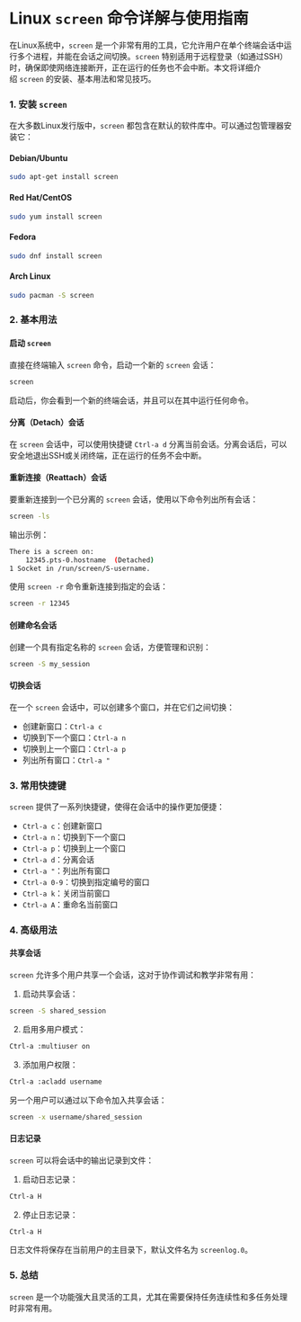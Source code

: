 # Linux `screen` 命令详解与使用指南

在Linux系统中，`screen` 是一个非常有用的工具，它允许用户在单个终端会话中运行多个进程，并能在会话之间切换。`screen` 特别适用于远程登录（如通过SSH）时，确保即使网络连接断开，正在运行的任务也不会中断。本文将详细介绍 `screen` 的安装、基本用法和常见技巧。

### 1. 安装 `screen`

在大多数Linux发行版中，`screen` 都包含在默认的软件库中。可以通过包管理器安装它：

#### Debian/Ubuntu

```sh
sudo apt-get install screen
```

#### Red Hat/CentOS

```sh
sudo yum install screen
```

#### Fedora

```sh
sudo dnf install screen
```

#### Arch Linux

```sh
sudo pacman -S screen
```

### 2. 基本用法

#### 启动 `screen`

直接在终端输入 `screen` 命令，启动一个新的 `screen` 会话：

```sh
screen
```

启动后，你会看到一个新的终端会话，并且可以在其中运行任何命令。

#### 分离（Detach）会话

在 `screen` 会话中，可以使用快捷键 `Ctrl-a d` 分离当前会话。分离会话后，可以安全地退出SSH或关闭终端，正在运行的任务不会中断。

#### 重新连接（Reattach）会话

要重新连接到一个已分离的 `screen` 会话，使用以下命令列出所有会话：

```sh
screen -ls
```

输出示例：

```sh
There is a screen on:
    12345.pts-0.hostname  (Detached)
1 Socket in /run/screen/S-username.
```

使用 `screen -r` 命令重新连接到指定的会话：

```sh
screen -r 12345
```

#### 创建命名会话

创建一个具有指定名称的 `screen` 会话，方便管理和识别：

```sh
screen -S my_session
```

#### 切换会话

在一个 `screen` 会话中，可以创建多个窗口，并在它们之间切换：

- 创建新窗口：`Ctrl-a c`
- 切换到下一个窗口：`Ctrl-a n`
- 切换到上一个窗口：`Ctrl-a p`
- 列出所有窗口：`Ctrl-a "`

### 3. 常用快捷键

`screen` 提供了一系列快捷键，使得在会话中的操作更加便捷：

- `Ctrl-a c`：创建新窗口
- `Ctrl-a n`：切换到下一个窗口
- `Ctrl-a p`：切换到上一个窗口
- `Ctrl-a d`：分离会话
- `Ctrl-a "`：列出所有窗口
- `Ctrl-a 0-9`：切换到指定编号的窗口
- `Ctrl-a k`：关闭当前窗口
- `Ctrl-a A`：重命名当前窗口

### 4. 高级用法

#### 共享会话

`screen` 允许多个用户共享一个会话，这对于协作调试和教学非常有用：

1. 启动共享会话：

```sh
screen -S shared_session
```

2. 启用多用户模式：

```sh
Ctrl-a :multiuser on
```

3. 添加用户权限：

```sh
Ctrl-a :acladd username
```

另一个用户可以通过以下命令加入共享会话：

```sh
screen -x username/shared_session
```

#### 日志记录

`screen` 可以将会话中的输出记录到文件：

1. 启动日志记录：

```sh
Ctrl-a H
```

2. 停止日志记录：

```sh
Ctrl-a H
```

日志文件将保存在当前用户的主目录下，默认文件名为 `screenlog.0`。

### 5. 总结

`screen` 是一个功能强大且灵活的工具，尤其在需要保持任务连续性和多任务处理时非常有用。
